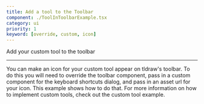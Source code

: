```yaml
---
title: Add a tool to the Toolbar
component: ./ToolInToolbarExample.tsx
category: ui
priority: 1
keyword: [override, custom, icon]
---
```


Add your custom tool to the toolbar

---

You can make an icon for your custom tool appear on tldraw's toolbar. To do this you will need to override the toolbar component, pass in a custom component for the keyboard shortcuts dialog, and pass in an asset url for your icon. This example shows how to do that. For more information on how to implement custom tools, check out the custom tool example.
